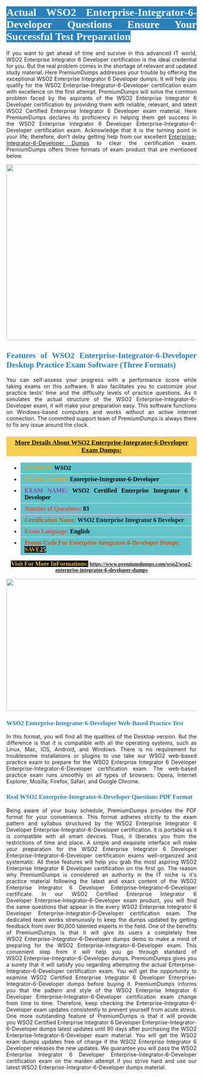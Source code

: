 <h1 style="text-align: justify;"><span style="color:#ffffff;"><span style="font-family:Georgia,serif;"><strong><span style="background-color:#2980b9;">Actual WSO2 Enterprise-Integrator-6-Developer Questions Ensure Your Successful Test Preparation</span></strong></span></span></h1>

<p style="text-align: justify;">If you want to get ahead of time and survive in this advanced IT world, WSO2 Enterprise Integrator 6 Developer certification is the ideal credential for you. But the real problem comes in the shortage of relevant and updated study material. Here PremiumDumps addresses your trouble by offering the exceptional WSO2 Enterprise Integrator 6 Developer dumps. It will help you qualify for the WSO2 Enterprise-Integrator-6-Developer certification exam with excellence on the first attempt. PremiumDumps will solve the common problem faced by the aspirants of the WSO2 Enterprise Integrator 6 Developer certification by providing them with reliable, relevant, and latest WSO2 Certified Enterprise Integrator 6 Developer exam material. Here PremiumDumps declares its proficiency in helping them get success in the WSO2 Enterprise Integrator 6 Developer Enterprise-Integrator-6-Developer certification exam. Acknowledge that it is the turning point in your life; therefore, don’t delay getting help from our excellent <a href="https://www.premiumdumps.com/wso2/wso2-enterprise-integrator-6-developer-dumps">Enterprise-Integrator-6-Developer Dumps</a> to clear the certification exam. PremiumDumps offers three formats of exam product that are mentioned below.</p>

<p style="text-align: center;"><a href="https://www.premiumdumps.com/wso2/wso2-enterprise-integrator-6-developer-dumps"><img alt="" src="https://i.imgur.com/KJGzbJ2.jpeg" style="width: 700px; height: 465px;" /></a></p>

<h2 style="text-align: justify;"><span style="color:#2980b9;"><span style="font-family:Georgia,serif;"><strong>Features of WSO2 Enterprise-Integrator-6-Developer Desktop Practice Exam Software (Three Formats)</strong></span></span></h2>

<p style="text-align: justify;">You can self-assess your progress with a performance score while taking exams on this software. It also facilitates you to customize your practice tests’ time and the difficulty levels of practice questions. As it simulates the actual structure of the WSO2 Enterprise-Integrator-6-Developer exam, it will make your preparation easy. This software functions on Windows-based computers and works without an active internet connection. The committed support team of PremiumDumps is always there to fix any issue around the clock.</p>

<h3 style="background: #f7ce50; border: 1px solid rgb(204, 204, 204); padding: 5px 10px; text-align: center;"><span style="font-family:Georgia,serif;"><u><u><span style="color:#000000;"><span style="font-size:11pt"><span style="line-height:normal"><b><span style="font-size:13.0pt"><span cambria="">More Details About WSO2 Enterprise-Integrator-6-Developer Exam Dumps:</span></span></b></span></span></span></u></u></span></h3>

<ul>
	<li style="margin:0cm 10pt">
	<div style="background:#61c4cd; border: 1px solid rgb(204, 204, 204); padding: 5px 10px; text-align: justify;"><span style="font-family:Georgia,serif;"><span style="font-size:11pt"><span style="line-height:normal"><b><span style="font-size:12.0pt"><span new="" roman="" times=""><span style="color:#f39c12;">VENDOR:</span> <span style="color:#000000;">WSO2</span></span></span></b></span></span></span></div>
	</li>
	<li style="margin:0cm 10pt">
	<div style="background: #61c4cd; border: 1px solid rgb(204, 204, 204); padding: 5px 10px; text-align: justify;"><span style="font-family:Georgia,serif;"><span style="font-size:11pt"><span style="line-height:normal"><b><span style="font-size:12.0pt"><span new="" roman="" times=""><span style="color:#f39c12;">EXAM CCODE:</span> <span style="color:#000000;">Enterprise-Integrator-6-Developer</span></span></span></b></span></span></span></div>
	</li>
	<li style="margin:0cm 10pt">
	<div style="background: #61c4cd; border: 1px solid rgb(204, 204, 204); padding: 5px 10px; text-align: justify;"><span style="font-family:Georgia,serif;"><span style="font-size:11pt"><span style="line-height:normal"><b><span style="font-size:12.0pt"><span new="" roman="" times=""><span style="color:#8e44ad;">EXAM NAME:</span> <span style="color:#000000;">WSO2 Certified Enterprise Integrator 6 Developer</span></span></span></b></span></span></span></div>
	</li>
	<li style="margin:0cm 10pt">
	<div style="background: #61c4cd; border: 1px solid rgb(204, 204, 204); padding: 5px 10px;"><span style="font-family:Georgia,serif;"><span style="font-size:11pt"><span style="line-height:normal"><b><span style="font-size:12.0pt"><span new="" roman="" times=""><span style="color:#e74c3c;">Number of Questions:</span><span style="color:#000000;"><span style="color:#f1c40f;"> </span>83</span></span></span></b></span></span></span></div>
	</li>
	<li style="margin:0cm 10pt">
	<div style="background: #61c4cd; border: 1px solid rgb(204, 204, 204); padding: 5px 10px; text-align: justify;"><span style="font-family:Georgia,serif;"><span style="font-size:11pt"><span style="line-height:normal"><b><span style="font-size:12.0pt"><span new="" roman="" times=""><span style="color:#d35400;">Certification Name:</span> WSO2 Enterprise Integrator 6 Developer</span></span></b></span></span></span></div>
	</li>
	<li style="margin:0cm 10pt">
	<div style="background: #61c4cd; border: 1px solid rgb(204, 204, 204); padding: 5px 10px; text-align: justify;"><span style="font-family:Georgia,serif;"><span style="font-size:11pt"><span style="line-height:normal"><b><span style="font-size:12.0pt"><span new="" roman="" times=""><span style="color:#e74c3c;">Exam Language:</span> <span style="color:#000000;">English</span></span></span></b></span></span></span></div>
	</li>
	<li style="margin:0cm 10pt">
	<div style="background: #61c4cd; border: 1px solid rgb(204, 204, 204); padding: 5px 10px;"><span style="font-family:Georgia,serif;"><span style="font-size:11pt"><span style="line-height:normal"><b><span style="font-size:12.0pt"><span new="" roman="" times=""><span style="color:#d35400;">Promo Code For Enterprise-Integrator-6-Developer Dumps:</span><span style="color:#f1c40f;"> <span style="background-color:#000000;">SAVE</span></span><span style="color:#ffffff;"><span style="background-color:#000000;">25</span></span></span></span></b></span></span></span></div>
	</li>
</ul>

<p style="text-align: center;"><span style="font-family:Georgia,serif;"><strong><span style="font-size:16px;"><span style="color:#f1c40f;"><span style="background-color:#000000;">Visit For More InFormations:</span></span></span> <a href="https://www.premiumdumps.com/wso2/wso2-enterprise-integrator-6-developer-dumps">https://www.premiumdumps.com/wso2/wso2-enterprise-integrator-6-developer-dumps</a></strong></span></p>

<p style="text-align: center;"><strong><strong><a href="https://www.premiumdumps.com/wso2/wso2-enterprise-integrator-6-developer-dumps"><img alt="" src="https://i.imgur.com/F18GQwv.jpeg" style="width: 700px; height: 350px;" /></a></strong></strong></p>

<h3 style="text-align: justify;"><span style="color:#2980b9;"><span style="font-family:Georgia,serif;"><strong><strong><strong>WSO2 Enterprise-Integrator-6-Developer Web-Based Practice Test</strong></strong></strong></span></span></h3>

<p style="text-align: justify;">In this format, you will find all the qualities of the Desktop version. But the difference is that it is compatible with all the operating systems, such as Linux, Mac, IOS, Android, and Windows. There is no requirement for troublesome installations or plugins to use take our WSO2 web-based practice exam to prepare for the WSO2 Enterprise Integrator 6 Developer Enterprise-Integrator-6-Developer certification exam. The web-based practice exam runs smoothly on all types of browsers: Opera, Internet Explorer, Mozilla, Firefox, Safari, and Google Chrome.</p>

<h3 style="text-align: justify;"><span style="color:#2980b9;"><span style="font-family:Georgia,serif;"><strong><strong><strong>Real WSO2 Enterprise-Integrator-6-Developer Questions PDF Format</strong></strong></strong></span></span></h3>

<p style="text-align: justify;">Being aware of your busy schedule, PremiumDumps provides the PDF format for your convenience. This format adheres strictly to the exam pattern and syllabus structured by the WSO2 Enterprise Integrator 6 Developer Enterprise-Integrator-6-Developer certification. It is portable as it is compatible with all smart devices. Thus, it liberates you from the restrictions of time and place. A simple and exquisite interface will make your preparation for the WSO2 Enterprise Integrator 6 Developer Enterprise-Integrator-6-Developer certification exams well-organized and systematic. All these features will help you grab the most aspiring WSO2 Enterprise Integrator 6 Developer certification on the first go. The reason why PremiumDumps is considered an authority in the IT niche is it's practice material following the latest and exact content of the WSO2 Enterprise Integrator 6 Developer Enterprise-Integrator-6-Developer certificate. In our WSO2 Certified Enterprise Integrator 6 Developer Enterprise-Integrator-6-Developer exam product, you will find the same questions that appear in the every WSO2 Enterprise Integrator 6 Developer Enterprise-Integrator-6-Developer certification exam. The dedicated team works strenuously to keep the dumps updated by getting feedback from over 90,000 talented experts in the field. One of the benefits of PremiumDumps is that it will give its users a completely free WSO2 Enterprise-Integrator-6-Developer dumps demo to make a mind of preparing for the WSO2 Enterprise-Integrator-6-Developer exam. This convenient step from it will help you go through standard of WSO2 Enterprise-Integrator-6-Developer dumps. PremiumDumps gives you a surety that it will satisfy you regarding attempting the actual Enterprise-Integrator-6-Developer certification exam. You will get the opportunity to examine WSO2 Certified Enterprise Integrator 6 Developer Enterprise-Integrator-6-Developer dumps before buying it. PremiumDumps informs you that the pattern and style of the WSO2 Enterprise Integrator 6 Developer Enterprise-Integrator-6-Developer certification exam change from time to time. Therefore, keep checking the Enterprise-Integrator-6-Developer exam updates consistently to prevent yourself from acute stress. One more outstanding feature of PremiumDumps is that it will provide you WSO2 Certified Enterprise Integrator 6 Developer Enterprise-Integrator-6-Developer dumps latest updates until 90 days after purchasing the WSO2 Enterprise-Integrator-6-Developer exam material. You will get the WSO2 exam dumps updates free of charge if the WSO2 Enterprise Integrator 6 Developer releases the new updates. We guarantee you will pass the WSO2 Enterprise Integrator 6 Developer Enterprise-Integrator-6-Developer certification exam on the maiden attempt if you strive hard and use our latest WSO2 Enterprise-Integrator-6-Developer dumps material.</p>
